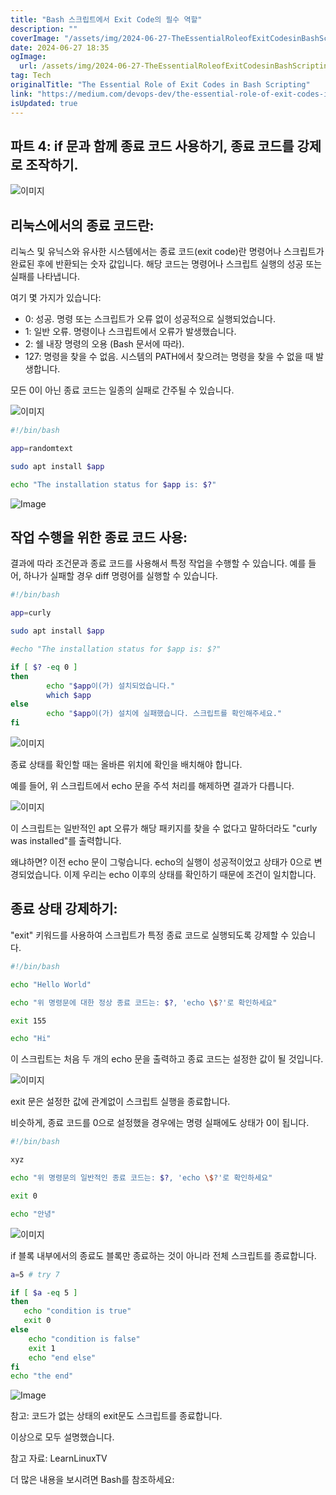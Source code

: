 ```yaml
---
title: "Bash 스크립트에서 Exit Code의 필수 역할"
description: ""
coverImage: "/assets/img/2024-06-27-TheEssentialRoleofExitCodesinBashScripting_0.png"
date: 2024-06-27 18:35
ogImage:
  url: /assets/img/2024-06-27-TheEssentialRoleofExitCodesinBashScripting_0.png
tag: Tech
originalTitle: "The Essential Role of Exit Codes in Bash Scripting"
link: "https://medium.com/devops-dev/the-essential-role-of-exit-codes-in-bash-scripting-ca87b03340b2"
isUpdated: true
---
```


## 파트 4: if 문과 함께 종료 코드 사용하기, 종료 코드를 강제로 조작하기.

![이미지](/assets/img/2024-06-27-TheEssentialRoleofExitCodesinBashScripting_0.png)

## 리눅스에서의 종료 코드란:

리눅스 및 유닉스와 유사한 시스템에서는 종료 코드(exit code)란 명령어나 스크립트가 완료된 후에 반환되는 숫자 값입니다. 해당 코드는 명령어나 스크립트 실행의 성공 또는 실패를 나타냅니다.

<div class="content-ad"></div>

여기 몇 가지가 있습니다:

- 0: 성공. 명령 또는 스크립트가 오류 없이 성공적으로 실행되었습니다.
- 1: 일반 오류. 명령이나 스크립트에서 오류가 발생했습니다.
- 2: 쉘 내장 명령의 오용 (Bash 문서에 따라).
- 127: 명령을 찾을 수 없음. 시스템의 PATH에서 찾으려는 명령을 찾을 수 없을 때 발생합니다.

모든 0이 아닌 종료 코드는 일종의 실패로 간주될 수 있습니다.

![이미지](/assets/img/2024-06-27-TheEssentialRoleofExitCodesinBashScripting_1.png)

<div class="content-ad"></div>

```bash
#!/bin/bash

app=randomtext

sudo apt install $app

echo "The installation status for $app is: $?"
```

<div class="content-ad"></div>

![Image](/assets/img/2024-06-27-TheEssentialRoleofExitCodesinBashScripting_3.png)

## 작업 수행을 위한 종료 코드 사용:

결과에 따라 조건문과 종료 코드를 사용해서 특정 작업을 수행할 수 있습니다.
예를 들어, 하나가 실패할 경우 diff 명령어를 실행할 수 있습니다.

```bash
#!/bin/bash

app=curly

sudo apt install $app

#echo "The installation status for $app is: $?"

if [ $? -eq 0 ]
then
        echo "$app이(가) 설치되었습니다."
        which $app
else
        echo "$app이(가) 설치에 실패했습니다. 스크립트를 확인해주세요."
fi
```

<div class="content-ad"></div>

![이미지](/assets/img/2024-06-27-TheEssentialRoleofExitCodesinBashScripting_4.png)

종료 상태를 확인할 때는 올바른 위치에 확인을 배치해야 합니다.

예를 들어, 위 스크립트에서 echo 문을 주석 처리를 해제하면 결과가 다릅니다.

![이미지](/assets/img/2024-06-27-TheEssentialRoleofExitCodesinBashScripting_5.png)

<div class="content-ad"></div>

이 스크립트는 일반적인 apt 오류가 해당 패키지를 찾을 수 없다고 말하더라도 "curly was installed"를 출력합니다.

왜냐하면? 이전 echo 문이 그렇습니다. echo의 실행이 성공적이었고 상태가 0으로 변경되었습니다. 이제 우리는 echo 이후의 상태를 확인하기 때문에 조건이 일치합니다.

## 종료 상태 강제하기:

"exit" 키워드를 사용하여 스크립트가 특정 종료 코드로 실행되도록 강제할 수 있습니다.

<div class="content-ad"></div>

```bash
#!/bin/bash

echo "Hello World"

echo "위 명령문에 대한 정상 종료 코드는: $?, 'echo \$?'로 확인하세요"

exit 155

echo "Hi"
```

이 스크립트는 처음 두 개의 echo 문을 출력하고 종료 코드는 설정한 값이 될 것입니다.

![이미지](/assets/img/2024-06-27-TheEssentialRoleofExitCodesinBashScripting_6.png)

exit 문은 설정한 값에 관계없이 스크립트 실행을 종료합니다.

<div class="content-ad"></div>

비슷하게, 종료 코드를 0으로 설정했을 경우에는 명령 실패에도 상태가 0이 됩니다.

```bash
#!/bin/bash

xyz

echo "위 명령문의 일반적인 종료 코드는: $?, 'echo \$?'로 확인하세요"

exit 0

echo "안녕"
```

![이미지](/assets/img/2024-06-27-TheEssentialRoleofExitCodesinBashScripting_7.png)

if 블록 내부에서의 종료도 블록만 종료하는 것이 아니라 전체 스크립트를 종료합니다.

<div class="content-ad"></div>

```bash
a=5 # try 7

if [ $a -eq 5 ]
then
   echo "condition is true"
   exit 0
else
    echo "condition is false"
    exit 1
    echo "end else"
fi
echo "the end"
```

![Image](/assets/img/2024-06-27-TheEssentialRoleofExitCodesinBashScripting_8.png)

참고: 코드가 없는 상태의 exit문도 스크립트를 종료합니다.

이상으로 모두 설명했습니다.

<div class="content-ad"></div>

참고 자료: LearnLinuxTV

더 많은 내용을 보시려면 Bash를 참조하세요:
